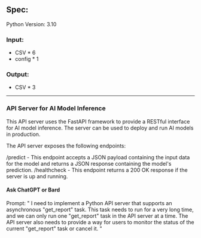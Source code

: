 

## Spec:
Python Version: 3.10

### Input:
 - CSV * 6
 - config * 1
### Output:
 - CSV * 3

----

### API Server for AI Model Inference

This API server uses the FastAPI framework to provide a RESTful interface for AI model inference. The server can be used to deploy and run AI models in production.

The API server exposes the following endpoints:

/predict - This endpoint accepts a JSON payload containing the input data for the model and returns a JSON response containing the model's prediction.
/healthcheck - This endpoint returns a 200 OK response if the server is up and running.



#### Ask ChatGPT or Bard
Prompt:
"
I need to implement a Python API server that supports an asynchronous "get_report" task. This task needs to run for a very long time, and we can only run one "get_report" task in the API server at a time. The API server also needs to provide a way for users to monitor the status of the current "get_report" task or cancel it.
"